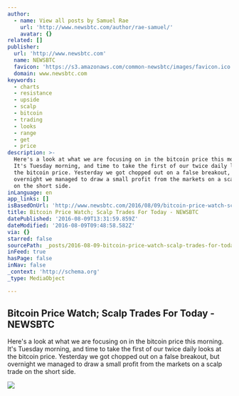 ```yaml
---
author:
  - name: View all posts by Samuel Rae
    url: 'http://www.newsbtc.com/author/rae-samuel/'
    avatar: {}
related: []
publisher:
  url: 'http://www.newsbtc.com'
  name: NEWSBTC
  favicon: 'https://s3.amazonaws.com/common-newsbtc/images/favicon.ico'
  domain: www.newsbtc.com
keywords:
  - charts
  - resistance
  - upside
  - scalp
  - bitcoin
  - trading
  - looks
  - range
  - get
  - price
description: >-
  Here's a look at what we are focusing on in the bitcoin price this morning.
  It's Tuesday morning, and time to take the first of our twice daily looks at
  the bitcoin price. Yesterday we got chopped out on a false breakout, but
  overnight we managed to draw a small profit from the markets on a scalp trade
  on the short side.
inLanguage: en
app_links: []
isBasedOnUrl: 'http://www.newsbtc.com/2016/08/09/bitcoin-price-watch-scalp-trades-today/'
title: Bitcoin Price Watch; Scalp Trades For Today - NEWSBTC
datePublished: '2016-08-09T13:31:59.859Z'
dateModified: '2016-08-09T09:48:58.582Z'
via: {}
starred: false
sourcePath: _posts/2016-08-09-bitcoin-price-watch-scalp-trades-for-today-newsbtc.md
inFeed: true
hasPage: false
inNav: false
_context: 'http://schema.org'
_type: MediaObject

---
```

<article style=""><h1>Bitcoin Price Watch; Scalp Trades For Today - NEWSBTC</h1><p>Here's a look at what we are focusing on in the bitcoin price this morning. It's Tuesday morning, and time to take the first of our twice daily looks at the bitcoin price. Yesterday we got chopped out on a false breakout, but overnight we managed to draw a small profit from the markets on a scalp trade on the short side.</p><img src="http://s3.amazonaws.com/main-newsbtc-images/2016/08/09102552/Screen-Shot-2016-08-09-at-11.22.23.png" /></article>